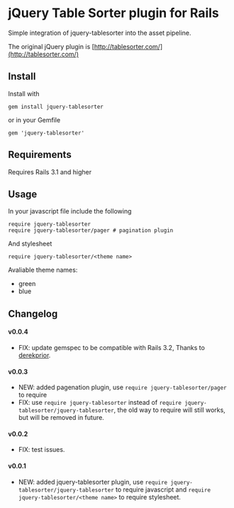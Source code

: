 jQuery Table Sorter plugin for Rails
===

Simple integration of jquery-tablesorter into the asset pipeline.

The original jQuery plugin is [http://tablesorter.com/](http://tablesorter.com/)

Install
---
Install with

	gem install jquery-tablesorter

or in your Gemfile

	gem 'jquery-tablesorter'

Requirements
---

Requires Rails 3.1 and higher

Usage
---

In your javascript file include the following

	require jquery-tablesorter
	require jquery-tablesorter/pager # pagination plugin

And stylesheet

	require jquery-tablesorter/<theme name>

Avaliable theme names:

* green
* blue

Changelog
---

#### v0.0.4

* FIX: update gemspec to be compatible with Rails 3.2, Thanks to [derekprior](https://github.com/derekprior).

#### v0.0.3

* NEW: added pagenation plugin, use `require jquery-tablesorter/pager` to require
* FIX: use `require jquery-tablesorter` instead of `require jquery-tablesorter/jquery-tablesorter`, the old way to require will still works, but will be removed in future.

#### v0.0.2

* FIX: test issues.

#### v0.0.1

* NEW: added jquery-tablesorter plugin, use `require jquery-tablesorter/jquery-tablesorter` to require javascript and `require jquery-tablesorter/<theme name>` to require stylesheet.
